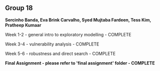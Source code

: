 ## Group 18 

**Sercinho Banda, Eva Brink Carvalho, Syed Mujtaba Fardeen, Tess Kim, Pratheep Kumaar**


Week 1-2 - general intro to exploratory modelling - COMPLETE

Week 3-4 - vulnerability analysis - COMPLETE

Week 5-6 - robustness and direct search - COMPLETE

**Final Assignment - please refer to 'final assignment' folder - COMPLETE**
